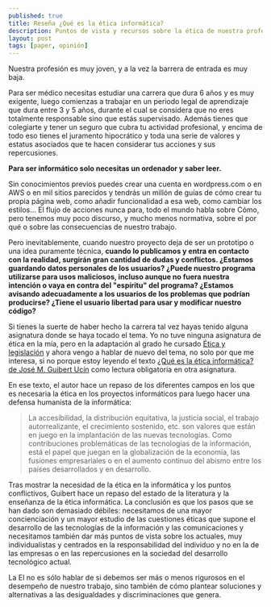 ```yaml
---
published: true
title: Reseña ¿Qué es la ética informática?
description: Puntos de vista y recursos sobre la ética de nuestra profesión
layout: post
tags: [paper, opinión]
---
```


Nuestra profesión es muy joven, y a la vez la barrera de entrada es muy baja.

Para ser médico necesitas estudiar una carrera que dura 6 años y es muy exigente, luego comienzas a trabajar en un periodo legal de aprendizaje que dura entre 3 y 5 años, durante el cual se considera que no eres totalmente responsable sino que estás supervisado. Además tienes que colegiarte y tener un seguro que cubra tu actividad profesional, y encima de todo eso tienes el juramento hipocrático y toda una serie de valores y estatus asociados que te hacen considerar tus acciones y sus repercusiones.

**Para ser informático solo necesitas un ordenador y saber leer.**

Sin conocimientos previos puedes crear una cuenta en wordpress.com o en AWS o en mil sitios parecidos y tendrás un millón de guías de cómo crear tu propia página web, como añadir funcionalidad a esa web, como cambiar los estilos... El flujo de acciones nunca para, todo el mundo habla sobre Cómo, pero tenemos muy poco discurso, y mucho menos normativa, sobre el por qué o sobre las consecuencias de nuestro trabajo.

Pero inevitablemente, cuando nuestro proyecto deja de ser un prototipo o una idea puramente técnica, **cuando lo publicamos y entra en contacto con la realidad, surgirán gran cantidad de dudas y conflictos. ¿Estamos guardando datos personales de los usuarios? ¿Puede nuestro programa utilizarse para usos maliciosos, incluso aunque no fuera nuestra intención o vaya en contra del "espíritu" del programa? ¿Estamos avisando adecuadamente a los usuarios de los problemas que podrían producirse? ¿Tiene el usuario libertad para usar y modificar nuestro código?**

Si tienes la suerte de haber hecho la carrera tal vez hayas tenido alguna asignatura donde se haya tocado el tema. Yo no tuve ninguna asignatura de ética en la mía, pero en la adaptación al grado he cursado [Ética y legislación][1] y ahora vengo a hablar de nuevo del tema, no solo por que me interesa, si no porque estoy leyendo el texto [¿Qué es la ética informática? de José M. Guibert Ucín][2] como lectura obligatoria en otra asignatura.

En ese texto, el autor hace un repaso de los diferentes campos en los que es necesaria la ética en los proyectos informáticos para luego hacer una defensa humanista de la informática:

> La accesibilidad, la distribución equitativa, la justicia social, el trabajo autorrealizante, el crecimiento sostenido, etc. son valores que están en juego en la implantación de las nuevas
> tecnologías. Como contribuciones problemáticas de las tecnologías de la información, está el
> papel que juegan en la globalización de la economía, las fusiones empresariales o en el aumento continuo del abismo entre los países desarrollados y en desarrollo.

Tras mostrar la necesidad de la ética en la informática y los puntos conflictivos, Guibert hace un repaso del estado de la literatura y la enseñanza de la ética informática. La conclusión es que los pasos que se han dado son demasiado débiles: necesitamos de una mayor concienciación y un mayor estudio de las cuestiones éticas que supone el desarrollo de las tecnologías de la información y las comunicaciones y necesitamos también dar más puntos de vista sobre los actuales, muy individualistas y centrados en la responsabilidad del individuo y no en la de las empresas o en las repercusiones en la sociedad del desarrollo tecnológico actual.

La EI no es sólo hablar de si debemos ser más o menos rigurosos en el desempeño de nuestro trabajo, sino también de cómo plantear soluciones y alternativas a las desigualdades y discriminaciones que genera.

[1]: http://juanmirod.github.io/2017/08/16/etica-y-legislacion.html
[2]: /public/Ética_Informática_Guibert.pdf
